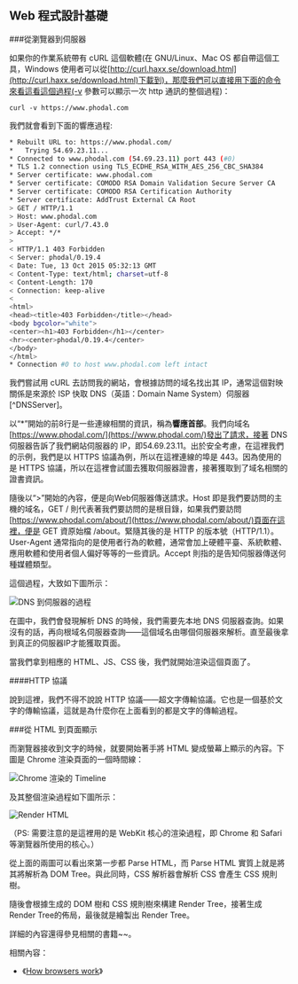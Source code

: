 Web 程式設計基礎
---

###從瀏覽器到伺服器

如果你的作業系統帶有 cURL 這個軟體(在 GNU/Linux、Mac OS 都自帶這個工具，Windows 使用者可以從[http://curl.haxx.se/download.html](http://curl.haxx.se/download.html)下載到)，那麼我們可以直接用下面的命令來看這看這個過程(-v 參數可以顯示一次 http 通訊的整個過程)：

```
curl -v https://www.phodal.com
```

我們就會看到下面的響應過程:

```bash
* Rebuilt URL to: https://www.phodal.com/
*   Trying 54.69.23.11...
* Connected to www.phodal.com (54.69.23.11) port 443 (#0)
* TLS 1.2 connection using TLS_ECDHE_RSA_WITH_AES_256_CBC_SHA384
* Server certificate: www.phodal.com
* Server certificate: COMODO RSA Domain Validation Secure Server CA
* Server certificate: COMODO RSA Certification Authority
* Server certificate: AddTrust External CA Root
> GET / HTTP/1.1
> Host: www.phodal.com
> User-Agent: curl/7.43.0
> Accept: */*
>
< HTTP/1.1 403 Forbidden
< Server: phodal/0.19.4
< Date: Tue, 13 Oct 2015 05:32:13 GMT
< Content-Type: text/html; charset=utf-8
< Content-Length: 170
< Connection: keep-alive
<
<html>
<head><title>403 Forbidden</title></head>
<body bgcolor="white">
<center><h1>403 Forbidden</h1></center>
<hr><center>phodal/0.19.4</center>
</body>
</html>
* Connection #0 to host www.phodal.com left intact
```

我們嘗試用 cURL 去訪問我的網站，會根據訪問的域名找出其 IP，通常這個對映關係是來源於 ISP 快取 DNS（英語：Domain Name System）伺服器[^DNSServer]。

以“\*”開始的前8行是一些連線相關的資訊，稱為**響應首部**。我們向域名 [https://www.phodal.com/](https://www.phodal.com/)發出了請求，接著 DNS伺服器告訴了我們網站伺服器的 IP，即54.69.23.11。出於安全考慮，在這裡我們的示例，我們是以 HTTPS 協議為例，所以在這裡連線的埠是 443。因為使用的是 HTTPS 協議，所以在這裡會試圖去獲取伺服器證書，接著獲取到了域名相關的證書資訊。

隨後以“>”開始的內容，便是向Web伺服器傳送請求。Host 即是我們要訪問的主機的域名，GET / 則代表著我們要訪問的是根目錄，如果我們要訪問 [https://www.phodal.com/about/](https://www.phodal.com/about/)頁面在這裡，便是 GET 資原始檔 /about。緊隨其後的是 HTTP 的版本號（HTTP/1.1）。User-Agent 通常指向的是使用者行為的軟體，通常會加上硬體平臺、系統軟體、應用軟體和使用者個人偏好等等的一些資訊。Accept 則指的是告知伺服器傳送何種媒體類型。

這個過程，大致如下圖所示：

![DNS 到伺服器的過程](assets/article/chapter1/server-dns-forward.jpg)

在圖中，我們會發現解析 DNS 的時候，我們需要先本地 DNS 伺服器查詢。如果沒有的話，再向根域名伺服器查詢——這個域名由哪個伺服器來解析。直至最後拿到真正的伺服器IP才能獲取頁面。

當我們拿到相應的 HTML、JS、CSS 後，我們就開始渲染這個頁面了。

####HTTP 協議

說到這裡，我們不得不說說 HTTP 協議——超文字傳輸協議。它也是一個基於文字的傳輸協議，這就是為什麼你在上面看到的都是文字的傳輸過程。

###從 HTML 到頁面顯示

而瀏覽器接收到文字的時候，就要開始著手將 HTML 變成螢幕上顯示的內容。下圖是 Chrome 渲染頁面的一個時間線：

![Chrome 渲染的 Timeline](assets/article/chapter1/chrome-timeline.jpg)

及其整個渲染過程如下圖所示：

![Render HTML](assets/article/chapter1/render-html.png)

（PS: 需要注意的是這裡用的是 WebKit 核心的渲染過程，即 Chrome 和 Safari 等瀏覽器所使用的核心。）

從上面的兩圖可以看出來第一步都 Parse HTML，而 Parse HTML 實質上就是將其將解析為 DOM Tree。與此同時，CSS 解析器會解析 CSS 會產生 CSS 規則樹。

隨後會根據生成的 DOM 樹和 CSS 規則樹來構建 Render Tree，接著生成 Render Tree的佈局，最後就是繪製出 Render Tree。


詳細的內容還得參見相關的書籍~~。

相關內容：

 - 《[How browsers work](http://taligarsiel.com/Projects/howbrowserswork1.htm)》
